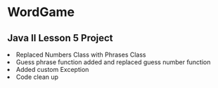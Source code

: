 # WordGame
<h2>Java II Lesson 5 Project</h2>
<li>Replaced Numbers Class with Phrases Class</li>
<li>Guess phrase function added and replaced guess number function</li>
<li>Added custom Exception</li>
<li>Code clean up</li>